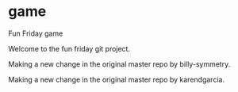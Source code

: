 game
====

Fun Friday game

Welcome to the fun friday git project.

Making a new change in the original master repo by billy-symmetry.

Making a new change in the original master repo by karendgarcia.